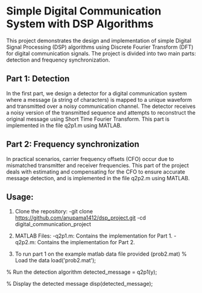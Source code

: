 # Simple Digital Communication System with DSP Algorithms

This project demonstrates the design and implementation of simple Digital Signal Processing (DSP) algorithms using Discrete Fourier Transform (DFT) for digital communication signals.
The project is divided into two main parts: detection and frequency synchronization. 

## Part 1: Detection

In the first part, we design a detector for a digital communication system where a message (a string of characters) is mapped to a unique waveform and transmitted over a noisy communication channel.
The detector receives a noisy version of the transmitted sequence and attempts to reconstruct the original message using Short Time Fourier Transform. This part is implemented in the file q2p1.m using MATLAB.

## Part 2: Frequency synchronization

In practical scenarios, carrier frequency offsets (CFO) occur due to mismatched transmitter and receiver frequencies.
This part of the project deals with estimating and compensating for the CFO to ensure accurate message detection, and is implemented in the file q2p2.m using MATLAB.

## Usage:

1. Clone the repository:
   -git clone https://github.com/anupama1412/dsp_project.git
   -cd digital_communication_project

2. MATLAB Files:
-q2p1.m: Contains the implementation for Part 1.
-q2p2.m: Contains the implementation for Part 2.

3. To run part 1 on the example matlab data file provided (prob2.mat)
  % Load the data
  load('prob2.mat');

  % Run the detection algorithm
  detected_message = q2p1(y);

  % Display the detected message
  disp(detected_message);


